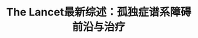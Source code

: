 ---
title: The Lancet最新综述：孤独症谱系障碍前沿与治疗
tags: [Aspie, 孤独症谱系, ASD]
color: secondary
description: ​不要埋没星星的光芒：据估计每10到200个孤独症谱系个体中，就会有一个人有某种程度的“天才”表现。
external_url: http://mp.weixin.qq.com/s?__biz=MzIyMzgyMjY5NQ==&amp;mid=2247483861&amp;idx=2&amp;sn=ab62286ab8b919f8e57f3603382349d0&amp;chksm=e81917dddf6e9ecbb2a9f0d09a1410307128744fe156662046c3c880a5c889607e1841bad41e&amp;scene=27#wechat_redirect
---